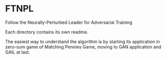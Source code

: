 # FTNPL
Follow the Neurally-Perturbed Leader for Adversarial Training

Each directory contains its own readme. 

The easiest way to understand the algorithm is by starting its application in zero-sum game of Matching Pennies Game, moving to GAN application and GAIL at last.

